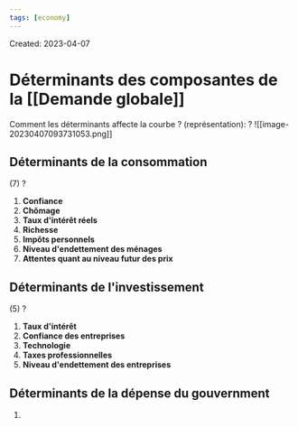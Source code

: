 ```yaml
---
tags: [economy] 
---
```

Created: 2023-04-07

# Déterminants des composantes de la [[Demande globale]]

Comment les déterminants affecte la courbe ? (représentation):
?
![[image-20230407093731053.png]]
<!--SR:!2023-04-17,7,250-->

## Déterminants de la  consommation
(7)
?
1. **Confiance**
2. **Chômage**
3. **Taux d'intérêt réels**
4. **Richesse**
5. **Impôts personnels**
6. **Niveau d'endettement des ménages**
7. **Attentes quant au niveau futur des prix**
<!--SR:!2023-04-14,1,170-->

## Déterminants de l'investissement
(5)
?
1. **Taux d'intérêt**
2. **Confiance des entreprises**
3. **Technologie**
4. **Taxes professionnelles**
5. **Niveau d'endettement des entreprises**

## Déterminants de la dépense du gouvernment
1. 